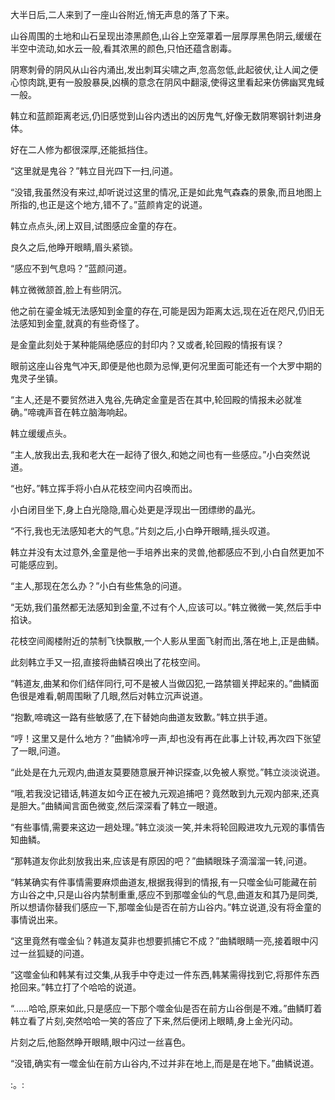 
大半日后,二人来到了一座山谷附近,悄无声息的落了下来。

山谷周围的土地和山石呈现出漆黑颜色,山谷上空笼罩着一层厚厚黑色阴云,缓缓在半空中流动,如水云一般,看其浓黑的颜色,只怕还蕴含剧毒。

阴寒刺骨的阴风从山谷内涌出,发出刺耳尖啸之声,忽高忽低,此起彼伏,让人闻之便心惊肉跳,更有一股股暴戾,凶横的意念在阴风中翻滚,使得这里看起来仿佛幽冥鬼蜮一般。

韩立和蓝颜距离老远,仍旧感觉到山谷内透出的凶厉鬼气,好像无数阴寒钢针刺进身体。

好在二人修为都很深厚,还能抵挡住。

“这里就是鬼谷？”韩立目光四下一扫,问道。

“没错,我虽然没有来过,却听说过这里的情况,正是如此鬼气森森的景象,而且地图上所指的,也正是这个地方,错不了。”蓝颜肯定的说道。

韩立点点头,闭上双目,试图感应金童的存在。

良久之后,他睁开眼睛,眉头紧锁。

“感应不到气息吗？”蓝颜问道。

韩立微微颔首,脸上有些阴沉。

他之前在鎏金城无法感知到金童的存在,可能是因为距离太远,现在近在咫尺,仍旧无法感知到金童,就真的有些奇怪了。

是金童此刻处于某种能隔绝感应的封印内？又或者,轮回殿的情报有误？

眼前这座山谷鬼气冲天,即便是他也颇为忌惮,更何况里面可能还有一个大罗中期的鬼灵子坐镇。

“主人,还是不要贸然进入鬼谷,先确定金童是否在其中,轮回殿的情报未必就准确。”啼魂声音在韩立脑海响起。

韩立缓缓点头。

“主人,放我出去,我和老大在一起待了很久,和她之间也有一些感应。”小白突然说道。

“也好。”韩立挥手将小白从花枝空间内召唤而出。

小白闭目坐下,身上白光隐隐,眉心处更是浮现出一团缥缈的晶光。

“不行,我也无法感知老大的气息。”片刻之后,小白睁开眼睛,摇头叹道。

韩立并没有太过意外,金童是他一手培养出来的灵兽,他都感应不到,小白自然更加不可能感应到。

“主人,那现在怎么办？”小白有些焦急的问道。

“无妨,我们虽然都无法感知到金童,不过有个人,应该可以。”韩立微微一笑,然后手中掐诀。

花枝空间阁楼附近的禁制飞快飘散,一个人影从里面飞射而出,落在地上,正是曲鳞。

此刻韩立手又一招,直接将曲鳞召唤出了花枝空间。

“韩道友,曲某和你们结伴同行,可不是被人当做囚犯,一路禁锢关押起来的。”曲鳞面色很是难看,朝周围瞅了几眼,然后对韩立沉声说道。

“抱歉,啼魂这一路有些敏感了,在下替她向曲道友致歉。”韩立拱手道。

“哼！这里又是什么地方？”曲鳞冷哼一声,却也没有再在此事上计较,再次四下张望了一眼,问道。

“此处是在九元观内,曲道友莫要随意展开神识探查,以免被人察觉。”韩立淡淡说道。

“哦,若我没记错话,韩道友如今正在被九元观追捕吧？竟然敢到九元观内部来,还真是胆大。”曲鳞闻言面色微变,然后深深看了韩立一眼道。

“有些事情,需要来这边一趟处理。”韩立淡淡一笑,并未将轮回殿进攻九元观的事情告知曲鳞。

“那韩道友你此刻放我出来,应该是有原因的吧？”曲鳞眼珠子滴溜溜一转,问道。

“韩某确实有件事情需要麻烦曲道友,根据我得到的情报,有一只噬金仙可能藏在前方山谷之中,只是山谷内禁制重重,感应不到那噬金仙的气息,曲道友和其乃是同类,所以想请你替我们感应一下,那噬金仙是否在前方山谷内。”韩立说道,没有将金童的事情说出来。

“这里竟然有噬金仙？韩道友莫非也想要抓捕它不成？”曲鳞眼睛一亮,接着眼中闪过一丝狐疑的问道。

“这噬金仙和韩某有过交集,从我手中夺走过一件东西,韩某需得找到它,将那件东西抢回来。”韩立打了个哈哈的说道。

“……哈哈,原来如此,只是感应一下那个噬金仙是否在前方山谷倒是不难。”曲鳞盯着韩立看了片刻,突然哈哈一笑的答应了下来,然后便闭上眼睛,身上金光闪动。

片刻之后,他豁然睁开眼睛,眼中闪过一丝喜色。

“没错,确实有一噬金仙在前方山谷内,不过并非在地上,而是是在地下。”曲鳞说道。

:。: